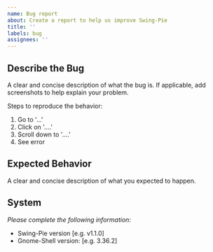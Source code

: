 ```yaml
---
name: Bug report
about: Create a report to help us improve Swing-Pie
title: ''
labels: bug
assignees: ''
---
```


## Describe the Bug
A clear and concise description of what the bug is. If applicable, add screenshots to help explain your problem.

Steps to reproduce the behavior:
1. Go to '...'
2. Click on '....'
3. Scroll down to '....'
4. See error

## Expected Behavior
A clear and concise description of what you expected to happen.

## System
_Please complete the following information:_
 - Swing-Pie version [e.g. v1.1.0]
 - Gnome-Shell version: [e.g. 3.36.2]

